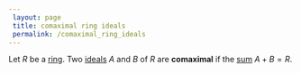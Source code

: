 ```yaml
---
 layout: page
 title: comaximal ring ideals
 permalink: /comaximal_ring_ideals
---
```

Let $R$ be a [ring](https://defsmath.github.io/DefsMath/ring). Two [ideals](https://defsmath.github.io/DefsMath/ring_ideal) $A$ and $B$ of $R$ are **comaximal** if the [sum](https://defsmath.github.io/DefsMath/sum_of_ring_ideals) $A+B=R$.